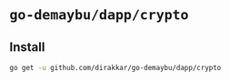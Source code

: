 # `go-demaybu/dapp/crypto`

## Install

```sh
go get -u github.com/dirakkar/go-demaybu/dapp/crypto
```
